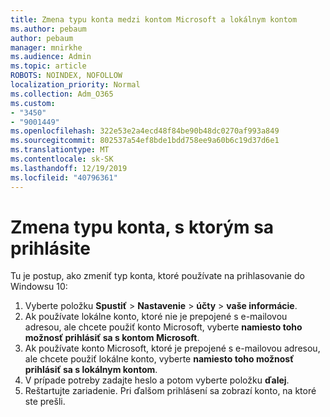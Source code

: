 ```yaml
---
title: Zmena typu konta medzi kontom Microsoft a lokálnym kontom
ms.author: pebaum
author: pebaum
manager: mnirkhe
ms.audience: Admin
ms.topic: article
ROBOTS: NOINDEX, NOFOLLOW
localization_priority: Normal
ms.collection: Adm_O365
ms.custom:
- "3450"
- "9001449"
ms.openlocfilehash: 322e53e2a4ecd48f84be90b48dc0270af993a849
ms.sourcegitcommit: 802537a54ef8bde1bdd758ee9a60b6c19d37d6e1
ms.translationtype: MT
ms.contentlocale: sk-SK
ms.lasthandoff: 12/19/2019
ms.locfileid: "40796361"
---
```

# <a name="change-the-account-type-that-you-sign-in-with"></a>Zmena typu konta, s ktorým sa prihlásite

Tu je postup, ako zmeniť typ konta, ktoré používate na prihlasovanie do Windowsu 10:

1. Vyberte položku **Spustiť** > **Nastavenie** > **účty** > **vaše informácie**.
2. Ak používate lokálne konto, ktoré nie je prepojené s e-mailovou adresou, ale chcete použiť konto Microsoft, vyberte **namiesto toho možnosť prihlásiť sa s kontom Microsoft**.
3. Ak používate konto Microsoft, ktoré je prepojené s e-mailovou adresou, ale chcete použiť lokálne konto, vyberte **namiesto toho možnosť prihlásiť sa s lokálnym kontom**.
4. V prípade potreby zadajte heslo a potom vyberte položku **ďalej**.
5. Reštartujte zariadenie. Pri ďalšom prihlásení sa zobrazí konto, na ktoré ste prešli.